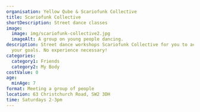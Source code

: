 ```yaml
---
organisation: Yellow Qube & Scariofunk Collective
title: Scariofunk Collective
shortDescription: Street dance classes
image:
  image: img/scariofunk-collective2.jpg
  imageAlt: A group on young people dancing.
description: Street dance workshops Scariofunk Collective for you to achieve
  your goals. No experience necessary!
categories:
  category1: Friends
  category2: My Body
costValue: 0
age:
  minAge: 7
format: Meeting a group of people
location: 63 Christchurch Road, SW2 3DH
time: Saturdays 2-3pm
---
```

